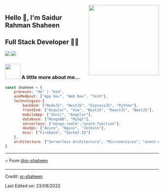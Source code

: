 <img align='right' src="https://media.giphy.com/media/M9gbBd9nbDrOTu1Mqx/giphy.gif" width="230">

## Hello 🙏, I'm Saidur Rahman Shaheen 
## Full Stack Developer 👨‍💻




[![](https://img.shields.io/badge/LinkedIn-shaheenewu-blue)](https://www.linkedin.com/in/shaheenewu/)
[![](https://img.shields.io/badge/Gmail-shaheenfgs%40gmail.com-red)](mailto:shaheenfgs@gmail.com)


### <img src="https://media.giphy.com/media/VgCDAzcKvsR6OM0uWg/giphy.gif" width="50"> A little more about me...  

```javascript
const shaheen = {
    pronouns: "He" | "Him",
    askMeAbout: ["App Dev", "Web Dev", "Tech"],
    technologies:{
        backEnd: ["NodeJS", "NestJS", "ExpressJS", "Python"],
        frontEnd: ["Angular", "Vue", "NuxtJS", "ReactJS", "NextJS"],
        mobileApp: ["Ionic", "Angular"],
        database: ["MongoDB", "MySql"],
        serverless: ["mongo-realm","azure-function"],
        devOps: ["Azure", "Nginx", "Jenkins"],
        misc: ["Firebase", "Socket.IO"]
    },
    architecture: ["Serverless Architecture", "Microservices", "event-driven", "Single page applications"],
}
```

---
⭐️ From [@sr-shaheen](https://github.com/sr-shaheen)


----
Credit: [sr-shaheen](https://github.com/sr-shaheen)

Last Edited on: 23/08/2022
